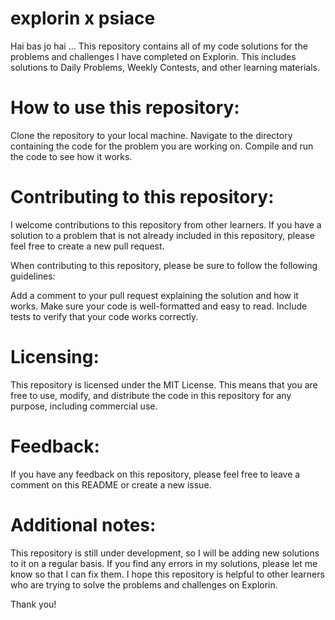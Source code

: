 # explorin x psiace
Hai bas jo hai ... 
This repository contains all of my code solutions for the problems and challenges I have completed on Explorin. This includes solutions to Daily Problems, Weekly Contests, and other learning materials.



# How to use this repository:

Clone the repository to your local machine.
Navigate to the directory containing the code for the problem you are working on.
Compile and run the code to see how it works.



# Contributing to this repository:

I welcome contributions to this repository from other learners. If you have a solution to a problem that is not already included in this repository, please feel free to create a new pull request.

When contributing to this repository, please be sure to follow the following guidelines:

Add a comment to your pull request explaining the solution and how it works.
Make sure your code is well-formatted and easy to read.
Include tests to verify that your code works correctly.



# Licensing:

This repository is licensed under the MIT License. This means that you are free to use, modify, and distribute the code in this repository for any purpose, including commercial use.



# Feedback:

If you have any feedback on this repository, please feel free to leave a comment on this README or create a new issue.



# Additional notes:

This repository is still under development, so I will be adding new solutions to it on a regular basis.
If you find any errors in my solutions, please let me know so that I can fix them.
I hope this repository is helpful to other learners who are trying to solve the problems and challenges on Explorin.


Thank you!
